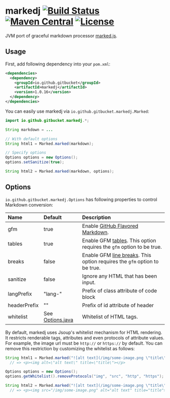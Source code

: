 # markedj [![Build Status](https://travis-ci.org/gitbucket/markedj.svg?branch=master)](https://travis-ci.org/gitbucket/markedj) [![Maven Central](https://maven-badges.herokuapp.com/maven-central/io.github.gitbucket/markedj/badge.svg)](https://maven-badges.herokuapp.com/maven-central/io.github.gitbucket/markedj) [![License](https://img.shields.io/badge/License-Apache%202.0-blue.svg)](https://github.com/gitbucket/markedj/blob/master/LICENSE)

JVM port of graceful markdown processor [marked.js](https://github.com/chjj/marked).

## Usage

First, add following dependency into your `pom.xml`:

```xml
<dependencies>
  <dependency>
    <groupId>io.github.gitbucket</groupId>
    <artifactId>markedj</artifactId>
    <version>1.0.16</version>
  </dependency>
</dependencies>
```

You can easily use markedj via `io.github.gitbucket.markedj.Marked`:

```java
import io.github.gitbucket.markedj.*;

String markdown = ...

// With default options
String html1 = Marked.marked(markdown);

// Specify options
Options options = new Options();
options.setSanitize(true);

String html2 = Marked.marked(markdown, options);
```

## Options

`io.github.gitbucket.markedj.Options` has following properties to control Markdown conversion:

Name         | Default | Description
:------------|:--------|:------------
gfm          | true    | Enable [GitHub Flavored Markdown](https://help.github.com/articles/github-flavored-markdown).
tables       | true    | Enable GFM [tables](https://github.com/adam-p/markdown-here/wiki/Markdown-Cheatsheet#wiki-tables). This option requires the `gfm` option to be true.
breaks       | false   | Enable GFM [line breaks](https://help.github.com/articles/github-flavored-markdown#newlines). This option requires the `gfm` option to be true.
sanitize     | false   | Ignore any HTML that has been input.
langPrefix   | "lang-" | Prefix of class attribute of code block
headerPrefix | ""      | Prefix of id attribute of header
whitelist    | See [Options.java](https://github.com/gitbucket/markedj/blob/master/src/main/java/io/github/gitbucket/markedj/Options.java) | Whitelist of HTML tags.

By default, markedj uses Jsoup's whitelist mechanism for HTML rendering. It restricts renderable tags, attributes and even protocols of attribute values. For example, the image url must be `http://` or `https://` by default. You can remove this restriction by customizing the whitelist as follows:

```java
String html1 = Marked.marked("![alt text](/img/some-image.png \"title\")");
  // => <p><img alt=\"alt text\" title=\"title\"></p>

Options options = new Options();
options.getWhitelist().removeProtocols("img", "src", "http", "https");

String html2 = Marked.marked("![alt text](/img/some-image.png \"title\")", options);
  // => <p><img src="/img/some-image.png" alt="alt text" title="title"></p>
```